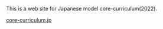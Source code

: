 This is a web site for Japanese model core-curriculum(2022).

[core-curriculum.jp](https://core-curriculum.jp)